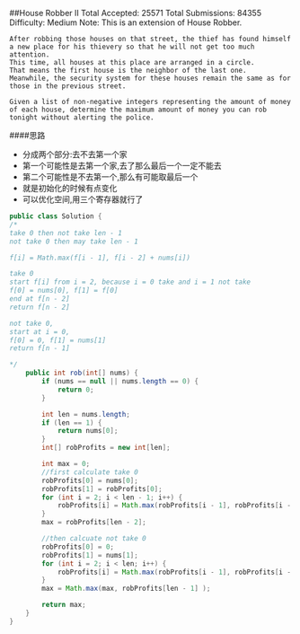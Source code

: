 ##House Robber II
	Total Accepted: 25571 Total Submissions: 84355 Difficulty: Medium
	Note: This is an extension of House Robber.

	After robbing those houses on that street, the thief has found himself a new place for his thievery so that he will not get too much attention.
	This time, all houses at this place are arranged in a circle.
	That means the first house is the neighbor of the last one.
	Meanwhile, the security system for these houses remain the same as for those in the previous street.

	Given a list of non-negative integers representing the amount of money of each house, determine the maximum amount of money you can rob tonight without alerting the police.

####思路
- 分成两个部分:去不去第一个家
- 第一个可能性是去第一个家,去了那么最后一个一定不能去
- 第二个可能性是不去第一个,那么有可能取最后一个
- 就是初始化的时候有点变化
- 可以优化空间,用三个寄存器就行了

```java
public class Solution {
/*
take 0 then not take len - 1
not take 0 then may take len - 1

f[i] = Math.max(f[i - 1], f[i - 2] + nums[i])

take 0
start f[i] from i = 2, because i = 0 take and i = 1 not take
f[0] = nums[0], f[1] = f[0]
end at f[n - 2]
return f[n - 2]

not take 0,
start at i = 0,
f[0] = 0, f[1] = nums[1]
return f[n - 1]

*/
    public int rob(int[] nums) {
        if (nums == null || nums.length == 0) {
            return 0;
        }

        int len = nums.length;
        if (len == 1) {
            return nums[0];
        }
        int[] robProfits = new int[len];

        int max = 0;
        //first calculate take 0
        robProfits[0] = nums[0];
        robProfits[1] = robProfits[0];
        for (int i = 2; i < len - 1; i++) {
            robProfits[i] = Math.max(robProfits[i - 1], robProfits[i - 2] + nums[i]);
        }
        max = robProfits[len - 2];

        //then calcuate not take 0
        robProfits[0] = 0;
        robProfits[1] = nums[1];
        for (int i = 2; i < len; i++) {
            robProfits[i] = Math.max(robProfits[i - 1], robProfits[i - 2] + nums[i]);
        }
        max = Math.max(max, robProfits[len - 1] );

        return max;
    }
}
```
